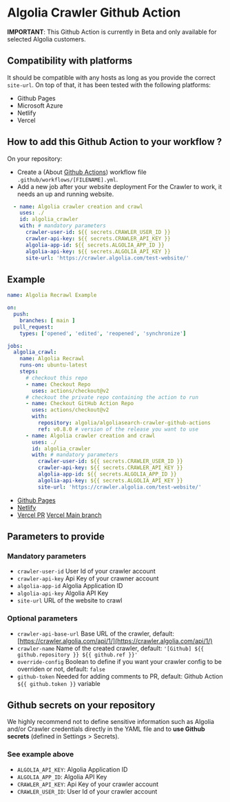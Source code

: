 # Algolia Crawler Github Action

**IMPORTANT**: This Github Action is currently in Beta and only available for selected Algolia customers.

## Compatibility with platforms

It should be compatible with any hosts as long as you provide the correct `site-url`.
On top of that, it has been tested with the following platforms:

- Github Pages
- Microsoft Azure
- Netlify
- Vercel

## How to add this Github Action to your workflow ?

On your repository:

- Create a (About [Github Actions](https://docs.github.com/en/actions)) workflow file `.github/workflows/[FILENAME].yml`.
- Add a new job after your website deployment
  For the Crawler to work, it needs an up and running website.

```yaml
  - name: Algolia crawler creation and crawl
    uses: ./
    id: algolia_crawler
    with: # mandatory parameters
      crawler-user-id: ${{ secrets.CRAWLER_USER_ID }}
      crawler-api-key: ${{ secrets.CRAWLER_API_KEY }}
      algolia-app-id: ${{ secrets.ALGOLIA_APP_ID }}
      algolia-api-key: ${{ secrets.ALGOLIA_API_KEY }}
      site-url: 'https://crawler.algolia.com/test-website/'
```

## Example

```yaml
name: Algolia Recrawl Example

on:
  push:
    branches: [ main ]
  pull_request:
    types: ['opened', 'edited', 'reopened', 'synchronize']

jobs:
  algolia_crawl:
    name: Algolia Recrawl
    runs-on: ubuntu-latest
    steps:
      # checkout this repo
      - name: Checkout Repo
        uses: actions/checkout@v2
      # checkout the private repo containing the action to run
      - name: Checkout GitHub Action Repo
        uses: actions/checkout@v2
        with:
          repository: algolia/algoliasearch-crawler-github-actions
          ref: v0.8.0 # version of the release you want to use
      - name: Algolia crawler creation and crawl
        uses: ./
        id: algolia_crawler
        with: # mandatory parameters
          crawler-user-id: ${{ secrets.CRAWLER_USER_ID }}
          crawler-api-key: ${{ secrets.CRAWLER_API_KEY }}
          algolia-app-id: ${{ secrets.ALGOLIA_APP_ID }}
          algolia-api-key: ${{ secrets.ALGOLIA_API_KEY }}
          site-url: 'https://crawler.algolia.com/test-website/'
```

- [Github Pages](/.github/workflows/github_pages.yml)
- [Netlify](/.github/workflows/netlify.yml)
- [Vercel PR](/other_workflow_examples/vercel_pr.yml) [Vercel Main branch](/other_workflow_examples/vercel_push.yml)

## Parameters to provide

### Mandatory parameters

- `crawler-user-id`
  User Id of your crawler account
- `crawler-api-key`
  Api Key of your crawner account
- `algolia-app-id`
  Algolia Application ID
- `algolia-api-key`
  Algolia API Key
- `site-url`
  URL of the website to crawl

### Optional parameters

- `crawler-api-base-url`
  Base URL of the crawler, default: [https://crawler.algolia.com/api/1/](https://crawler.algolia.com/api/1/)
- `crawler-name`
  Name of the created crawler, default: `'[Github] ${{ github.repository }} ${{ github.ref }}'`
- `override-config`
  Boolean to define if you want your crawler config to be overriden or not, default: `false`
- `github-token`
  Needed for adding comments to PR, default: Github Action `${{ github.token }}` variable

## Github secrets on your repository

We highly recommend not to define sensitive information such as Algolia and/or Crawler credentials directly in the YAML file and to **use Github secrets** (defined in Settings > Secrets).

### See example above

- `ALGOLIA_API_KEY`: Algolia Application ID
- `ALGOLIA_APP_ID`: Algolia API Key
- `CRAWLER_API_KEY`: Api Key of your crawler account
- `CRAWLER_USER_ID`: User Id of your crawler account
